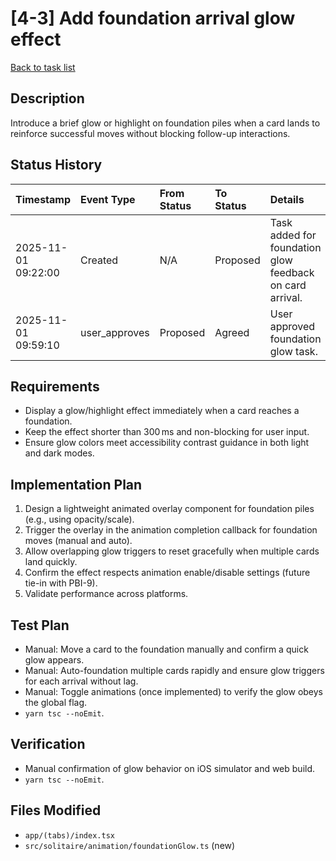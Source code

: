 # [4-3] Add foundation arrival glow effect

[Back to task list](../tasks.md)

## Description
Introduce a brief glow or highlight on foundation piles when a card lands to reinforce successful moves without blocking follow-up interactions.

## Status History
| Timestamp | Event Type | From Status | To Status | Details | User |
| :-- | :-- | :-- | :-- | :-- | :-- |
| 2025-11-01 09:22:00 | Created | N/A | Proposed | Task added for foundation glow feedback on card arrival. | ai_agent |
| 2025-11-01 09:59:10 | user_approves | Proposed | Agreed | User approved foundation glow task. | user |

## Requirements
- Display a glow/highlight effect immediately when a card reaches a foundation.
- Keep the effect shorter than 300 ms and non-blocking for user input.
- Ensure glow colors meet accessibility contrast guidance in both light and dark modes.

## Implementation Plan
1. Design a lightweight animated overlay component for foundation piles (e.g., using opacity/scale).
2. Trigger the overlay in the animation completion callback for foundation moves (manual and auto).
3. Allow overlapping glow triggers to reset gracefully when multiple cards land quickly.
4. Confirm the effect respects animation enable/disable settings (future tie-in with PBI-9).
5. Validate performance across platforms.

## Test Plan
- Manual: Move a card to the foundation manually and confirm a quick glow appears.
- Manual: Auto-foundation multiple cards rapidly and ensure glow triggers for each arrival without lag.
- Manual: Toggle animations (once implemented) to verify the glow obeys the global flag.
- `yarn tsc --noEmit`.

## Verification
- Manual confirmation of glow behavior on iOS simulator and web build.
- `yarn tsc --noEmit`.

## Files Modified
- `app/(tabs)/index.tsx`
- `src/solitaire/animation/foundationGlow.ts` (new)


